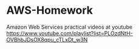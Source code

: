 # AWS-Homework
Amazon Web Services practical videos at youtube https://www.youtube.com/playlist?list=PLOzdNtH-OVBhbJDsOX8qpu_cTLxDt_w3N
